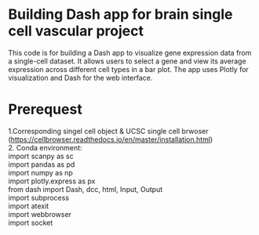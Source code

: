 # Building Dash app for brain single cell vascular project
This code is for building a Dash app to visualize gene expression data from a single-cell dataset.
It allows users to select a gene and view its average expression across different cell types in a bar plot.
The app uses Plotly for visualization and Dash for the web interface.  

# Prerequest
1.Corresponding singel cell object & UCSC single cell brwoser (https://cellbrowser.readthedocs.io/en/master/installation.html)  
2. Conda environment:  
    import scanpy as sc  
    import pandas as pd  
    import numpy as np  
    import plotly.express as px  
    from dash import Dash, dcc, html, Input, Output  
    import subprocess  
    import atexit  
    import webbrowser  
    import socket  
